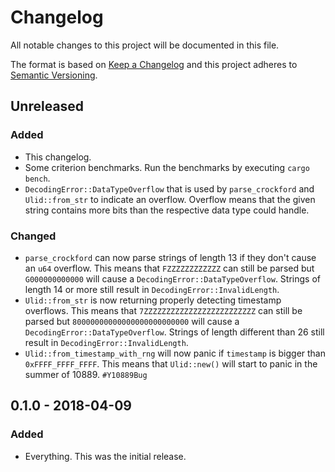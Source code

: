 # Changelog

All notable changes to this project will be documented in this file.

The format is based on [Keep a Changelog](http://keepachangelog.com/en/1.0.0/)
and this project adheres to [Semantic Versioning](http://semver.org/spec/v2.0.0.html).

## Unreleased
### Added
- This changelog.
- Some criterion benchmarks. Run the benchmarks by executing `cargo bench`.
- `DecodingError::DataTypeOverflow` that is used by `parse_crockford` and
  `Ulid::from_str` to indicate an overflow. Overflow means that the given string
  contains more bits than the respective data type could handle.

### Changed
- `parse_crockford` can now parse strings of length 13 if they don't cause an `u64`
  overflow. This means that `FZZZZZZZZZZZZ` can still be parsed but `G000000000000` will
  cause a `DecodingError::DataTypeOverflow`.
  Strings of length 14 or more still result in `DecodingError::InvalidLength`.
- `Ulid::from_str` is now returning properly detecting timestamp overflows. This means
  that `7ZZZZZZZZZZZZZZZZZZZZZZZZZ` can still be parsed but `80000000000000000000000000`
  will cause a `DecodingError::DataTypeOverflow`.
  Strings of length different than 26 still result in `DecodingError::InvalidLength`.
- `Ulid::from_timestamp_with_rng` will now panic if `timestamp` is bigger than
  `0xFFFF_FFFF_FFFF`. This means that `Ulid::new()` will start to panic in the
  summer of 10889.
  `#Y10889Bug`

## 0.1.0 - 2018-04-09
### Added
- Everything. This was the initial release.
